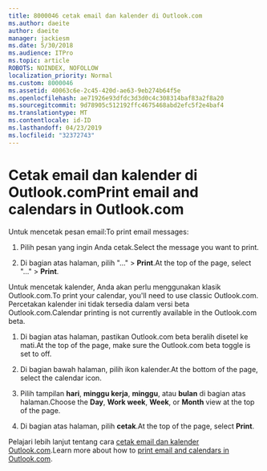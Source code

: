 ```yaml
---
title: 8000046 cetak email dan kalender di Outlook.com
ms.author: daeite
author: daeite
manager: jackiesm
ms.date: 5/30/2018
ms.audience: ITPro
ms.topic: article
ROBOTS: NOINDEX, NOFOLLOW
localization_priority: Normal
ms.custom: 8000046
ms.assetid: 40063c6e-2c45-420d-ae63-9eb274b64f5e
ms.openlocfilehash: ae71926e93dfdc3d3d0c4c308314baf83a2f8a20
ms.sourcegitcommit: 9d78905c512192ffc4675468abd2efc5f2e4baf4
ms.translationtype: MT
ms.contentlocale: id-ID
ms.lasthandoff: 04/23/2019
ms.locfileid: "32372743"
---
```

# <a name="print-email-and-calendars-in-outlookcom"></a><span data-ttu-id="d59e4-102">Cetak email dan kalender di Outlook.com</span><span class="sxs-lookup"><span data-stu-id="d59e4-102">Print email and calendars in Outlook.com</span></span>

<span data-ttu-id="d59e4-103">Untuk mencetak pesan email:</span><span class="sxs-lookup"><span data-stu-id="d59e4-103">To print email messages:</span></span>
  
1. <span data-ttu-id="d59e4-104">Pilih pesan yang ingin Anda cetak.</span><span class="sxs-lookup"><span data-stu-id="d59e4-104">Select the message you want to print.</span></span>
    
2. <span data-ttu-id="d59e4-105">Di bagian atas halaman, pilih "..." \> **Print**.</span><span class="sxs-lookup"><span data-stu-id="d59e4-105">At the top of the page, select "..." \> **Print**.</span></span> 
    
<span data-ttu-id="d59e4-106">Untuk mencetak kalender, Anda akan perlu menggunakan klasik Outlook.com.</span><span class="sxs-lookup"><span data-stu-id="d59e4-106">To print your calendar, you'll need to use classic Outlook.com.</span></span> <span data-ttu-id="d59e4-107">Percetakan kalender ini tidak tersedia dalam versi beta Outlook.com.</span><span class="sxs-lookup"><span data-stu-id="d59e4-107">Calendar printing is not currently available in the Outlook.com beta.</span></span>
  
1. <span data-ttu-id="d59e4-108">Di bagian atas halaman, pastikan Outlook.com beta beralih disetel ke mati.</span><span class="sxs-lookup"><span data-stu-id="d59e4-108">At the top of the page, make sure the Outlook.com beta toggle is set to off.</span></span>
    
2. <span data-ttu-id="d59e4-109">Di bagian bawah halaman, pilih ikon kalender.</span><span class="sxs-lookup"><span data-stu-id="d59e4-109">At the bottom of the page, select the calendar icon.</span></span>
    
3. <span data-ttu-id="d59e4-110">Pilih tampilan **hari**, **minggu kerja**, **minggu**, atau **bulan** di bagian atas halaman.</span><span class="sxs-lookup"><span data-stu-id="d59e4-110">Choose the **Day**, **Work week**, **Week**, or **Month** view at the top of the page.</span></span> 
    
4. <span data-ttu-id="d59e4-111">Di bagian atas halaman, pilih **cetak**.</span><span class="sxs-lookup"><span data-stu-id="d59e4-111">At the top of the page, select **Print**.</span></span> 
    
<span data-ttu-id="d59e4-112">Pelajari lebih lanjut tentang cara [cetak email dan kalender Outlook.com](https://go.microsoft.com/fwlink/p/?linkid=2001208&amp;clcid=0x409).</span><span class="sxs-lookup"><span data-stu-id="d59e4-112">Learn more about how to [print email and calendars in Outlook.com](https://go.microsoft.com/fwlink/p/?linkid=2001208&amp;clcid=0x409).</span></span>
  

